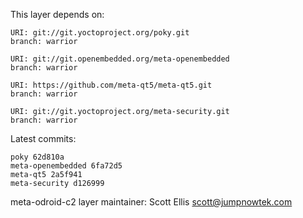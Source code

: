 This layer depends on:

    URI: git://git.yoctoproject.org/poky.git
    branch: warrior

    URI: git://git.openembedded.org/meta-openembedded
    branch: warrior

    URI: https://github.com/meta-qt5/meta-qt5.git
    branch: warrior

    URI: git://git.yoctoproject.org/meta-security.git
    branch: warrior 

Latest commits:

    poky 62d810a
    meta-openembedded 6fa72d5
    meta-qt5 2a5f941
    meta-security d126999

meta-odroid-c2 layer maintainer: Scott Ellis <scott@jumpnowtek.com>
